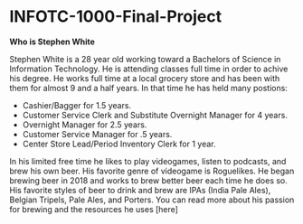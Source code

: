 # INFOTC-1000-Final-Project

**Who is Stephen White**

Stephen White is a 28 year old working toward a Bachelors of Science in Information Technology. He is attending classes full time in order to achive his degree.
He works full time at a local grocery store and has been with them for almost 9 and a half years. In that time he has held many postions:
* Cashier/Bagger for 1.5 years.
* Customer Service Clerk and Substitute Overnight Manager for 4 years.
* Overnight Manager for 2.5 years.
* Customer Service Manager for .5 years.
* Center Store Lead/Period Inventory Clerk for 1 year.

In his limited free time he likes to play videogames, listen to podcasts, and brew his own beer. His favorite genre of videogame is Roguelikes. He began brewing beer in 2018 and works to brew better beer each time he does so. His favorite styles of beer to drink and brew are IPAs (India Pale Ales), Belgian Tripels, Pale Ales, and Porters. You can read more about his passion for brewing and the resources he uses [here]
